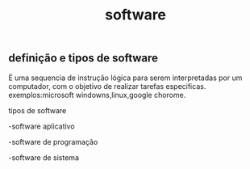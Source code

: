 <!DOCTYPE html>
<html lang="en">
<head>
    <meta charset="UTF-8">
    <meta http-equiv="X-UA-Compatible" content="IE=edge">
    <meta name="viewport" content="width=
    , initial-scale=1.0">
    <title>Documento</title>
</head>
<body>
    <main>
        <header>
            <h1> software </h1>
        </header>
        <article>
            <h2>definição e tipos de software </h2>
            <p>É uma sequencia de instrução lógica para serem interpretadas por um computador, com o objetivo de realizar tarefas especificas.
                exemplos:microsoft windowns,linux,google chorome.
            </p>
            <p>tipos de software</p>
            <p>-software aplicativo</p>
            <p>-software de programação </p>
            <p>-software de sistema</p>
        </article>
    </main>
</body>
</html>
